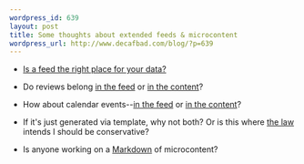 ```yaml
--- 
wordpress_id: 639
layout: post
title: Some thoughts about extended feeds & microcontent
wordpress_url: http://www.decafbad.com/blog/?p=639
---
```

* [Is a feed the right place for your data?][place]

* Do reviews belong [in the feed][rvw] or [in the content][hr]?

* How about calendar events--[in the feed][me] or [in the content][hc]?

* If it's just generated via template, why not both?  Or is this where [the law][law] intends I should be conservative?

* Is anyone working on a [Markdown][md] of microcontent?

[md]: http://daringfireball.net/projects/markdown/
[law]: http://diveintomark.org/archives/2004/01/08/postels-law
[rvw]: http://www.pmbrowser.info/wiki.pl?RVW
[me]: http://web.resource.org/rss/1.0/modules/event/
[hr]: http://developers.technorati.com/wiki/hReview
[hc]: http://developers.technorati.com/wiki/hCalendar
[place]: http://bitsko.slc.ut.us/blog/feed-data.html
